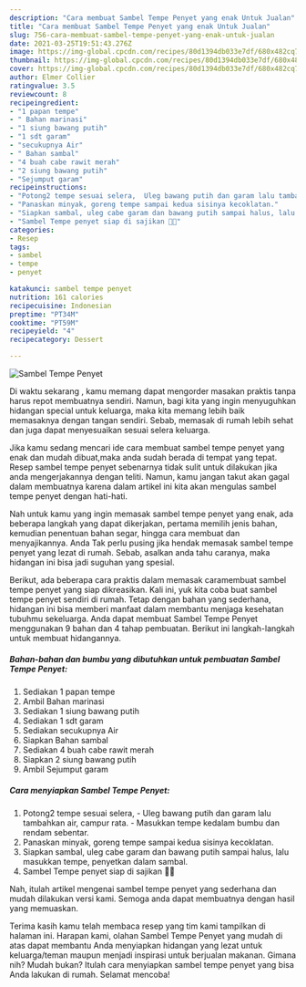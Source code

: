 ```yaml
---
description: "Cara membuat Sambel Tempe Penyet yang enak Untuk Jualan"
title: "Cara membuat Sambel Tempe Penyet yang enak Untuk Jualan"
slug: 756-cara-membuat-sambel-tempe-penyet-yang-enak-untuk-jualan
date: 2021-03-25T19:51:43.276Z
image: https://img-global.cpcdn.com/recipes/80d1394db033e7df/680x482cq70/sambel-tempe-penyet-foto-resep-utama.jpg
thumbnail: https://img-global.cpcdn.com/recipes/80d1394db033e7df/680x482cq70/sambel-tempe-penyet-foto-resep-utama.jpg
cover: https://img-global.cpcdn.com/recipes/80d1394db033e7df/680x482cq70/sambel-tempe-penyet-foto-resep-utama.jpg
author: Elmer Collier
ratingvalue: 3.5
reviewcount: 8
recipeingredient:
- "1 papan tempe"
- " Bahan marinasi"
- "1 siung bawang putih"
- "1 sdt garam"
- "secukupnya Air"
- " Bahan sambal"
- "4 buah cabe rawit merah"
- "2 siung bawang putih"
- "Sejumput garam"
recipeinstructions:
- "Potong2 tempe sesuai selera,  Uleg bawang putih dan garam lalu tambahkan air, campur rata. Masukkan tempe kedalam bumbu dan rendam sebentar."
- "Panaskan minyak, goreng tempe sampai kedua sisinya kecoklatan."
- "Siapkan sambal, uleg cabe garam dan bawang putih sampai halus, lalu masukkan tempe, penyetkan dalam sambal."
- "Sambel Tempe penyet siap di sajikan 🥰🥰"
categories:
- Resep
tags:
- sambel
- tempe
- penyet

katakunci: sambel tempe penyet 
nutrition: 161 calories
recipecuisine: Indonesian
preptime: "PT34M"
cooktime: "PT59M"
recipeyield: "4"
recipecategory: Dessert

---
```



![Sambel Tempe Penyet](https://img-global.cpcdn.com/recipes/80d1394db033e7df/680x482cq70/sambel-tempe-penyet-foto-resep-utama.jpg)

Di waktu  sekarang , kamu memang dapat mengorder masakan praktis tanpa harus repot membuatnya sendiri. Namun, bagi kita yang ingin menyuguhkan hidangan special untuk keluarga, maka kita memang lebih baik memasaknya dengan tangan sendiri. Sebab, memasak di rumah lebih sehat dan juga dapat menyesuaikan sesuai selera keluarga.

Jika kamu sedang mencari ide cara membuat sambel tempe penyet yang enak dan mudah dibuat,maka anda sudah berada di tempat yang tepat. Resep sambel tempe penyet  sebenarnya tidak sulit untuk dilakukan jika anda mengerjakannya dengan teliti. Namun, kamu jangan takut akan gagal dalam membuatnya 
karena dalam artikel ini kita akan mengulas sambel tempe penyet dengan hati-hati.  



Nah untuk kamu yang ingin memasak sambel tempe penyet yang enak, ada beberapa langkah yang dapat dikerjakan, pertama memilih jenis bahan, kemudian penentuan bahan segar, hingga cara membuat dan menyajikannya. Anda Tak perlu pusing jika hendak memasak sambel tempe penyet yang lezat di rumah. Sebab, asalkan anda  tahu caranya, maka hidangan ini bisa jadi suguhan yang spesial.

Berikut, ada beberapa cara praktis  dalam memasak caramembuat sambel tempe penyet yang siap dikreasikan. Kali ini, yuk kita coba buat sambel tempe penyet sendiri di rumah. Tetap dengan bahan yang sederhana, hidangan ini bisa memberi manfaat dalam membantu menjaga kesehatan tubuhmu sekeluarga. Anda dapat membuat Sambel Tempe Penyet menggunakan 9 bahan dan 4 tahap pembuatan. Berikut ini langkah-langkah untuk membuat hidangannya.

<!--inarticleads1-->

##### Bahan-bahan dan bumbu yang dibutuhkan untuk pembuatan Sambel Tempe Penyet:

1. Sediakan 1 papan tempe
1. Ambil  Bahan marinasi
1. Sediakan 1 siung bawang putih
1. Sediakan 1 sdt garam
1. Sediakan secukupnya Air
1. Siapkan  Bahan sambal
1. Sediakan 4 buah cabe rawit merah
1. Siapkan 2 siung bawang putih
1. Ambil Sejumput garam




<!--inarticleads2-->

##### Cara menyiapkan Sambel Tempe Penyet:

1. Potong2 tempe sesuai selera,  - Uleg bawang putih dan garam lalu tambahkan air, campur rata. - Masukkan tempe kedalam bumbu dan rendam sebentar.
1. Panaskan minyak, goreng tempe sampai kedua sisinya kecoklatan.
1. Siapkan sambal, uleg cabe garam dan bawang putih sampai halus, lalu masukkan tempe, penyetkan dalam sambal.
1. Sambel Tempe penyet siap di sajikan 🥰🥰




Nah, itulah artikel mengenai  sambel tempe penyet  yang sederhana dan mudah dilakukan versi kami. Semoga anda dapat membuatnya dengan hasil yang memuaskan. 

Terima kasih kamu telah membaca resep yang tim kami tampilkan di halaman ini. Harapan kami, olahan  Sambel Tempe Penyet yang mudah di atas dapat membantu Anda menyiapkan hidangan yang lezat untuk keluarga/teman maupun menjadi inspirasi untuk berjualan makanan. Gimana nih? Mudah bukan? Itulah cara menyiapkan sambel tempe penyet yang bisa Anda lakukan di rumah. Selamat mencoba!

